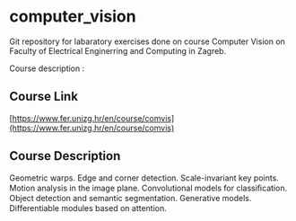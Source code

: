 # computer_vision
Git repository for labaratory exercises done on course Computer Vision on Faculty of Electrical Enginerring and Computing in Zagreb.

Course description : 


## Course Link
[https://www.fer.unizg.hr/en/course/comvis](https://www.fer.unizg.hr/en/course/comvis)

## Course Description
Geometric warps. Edge and corner detection. Scale-invariant key points. Motion analysis in the image plane. Convolutional models for classiﬁcation. Object detection and semantic segmentation. Generative models. Diﬀerentiable modules based on attention.
